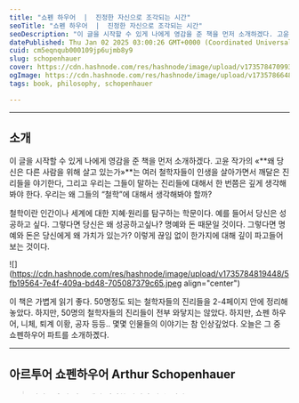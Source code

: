 ```yaml
---
title: "쇼펜 하우어  |  진정한 자신으로 조각되는 시간"
seoTitle: "쇼펜 하우어  |  진정한 자신으로 조각되는 시간"
seoDescription: "이 글을 시작할 수 있게 나에게 영감을 준 책을 먼저 소개하겠다. 고윤 작가의 «왜 당신은 다른 사람을 위해 살고 있는가»는 여러 철학자들이 인생을 살아가면서 깨달은 진리들을 야기한다, 그리고 우리는 그들이 말하는 진리들에 대해서 한 번쯤은 깊게 생각해봐야 한다. 우리는 왜 그들"
datePublished: Thu Jan 02 2025 03:00:26 GMT+0000 (Coordinated Universal Time)
cuid: cm5eqnqub000109jp6ujmb8y9
slug: schopenhauer
cover: https://cdn.hashnode.com/res/hashnode/image/upload/v1735784709933/b6c8b57b-97ea-4d80-9809-ae8bcf2475f1.jpeg
ogImage: https://cdn.hashnode.com/res/hashnode/image/upload/v1735786648556/85f1585e-9c2e-4668-9a27-0cc593b15766.jpeg
tags: book, philosophy, schopenhauer

---
```


---

## 소개

이 글을 시작할 수 있게 나에게 영감을 준 책을 먼저 소개하겠다. 고윤 작가의 «**왜 당신은 다른 사람을 위해 살고 있는가»**는 여러 철학자들이 인생을 살아가면서 깨달은 진리들을 야기한다, 그리고 우리는 그들이 말하는 진리들에 대해서 한 번쯤은 깊게 생각해봐야 한다. 우리는 왜 그들의 “철학”에 대해서 생각해봐야 할까?

철학이란 인간이나 세계에 대한 지혜·원리를 탐구하는 학문이다. 예를 들어서 당신은 성공하고 싶다. 그렇다면 당신은 왜 성공하고싶나? 명예와 돈 때문일 것이다. 그렇다면 명예와 돈은 당신에게 왜 가치가 있는가? 이렇게 끊임 없이 한가지에 대해 깊이 파고들어보는 것이다.

![](https://cdn.hashnode.com/res/hashnode/image/upload/v1735784819448/5fb19564-7e4f-409a-bd48-705087379c65.jpeg align="center")

이 책은 가볍게 읽기 좋다. 50명정도 되는 철학자들의 진리들을 2-4페이지 안에 정리해놓았다. 하지만, 50명의 철학자들의 진리들이 전부 와닿지는 않았다. 하지만, 쇼펜 하우어, 니체, 퇴계 이황, 공자 등등.. 몇몇 인물들의 이야기는 참 인상깊었다. 오늘은 그 중 쇼펜하우어 파트를 소개하곘다.

---

## 아르투어 쇼펜하우어 **Arthur** Schopenhauer

> 사람은 혼자 있을 때만 진정한 자신이 될 수 있다.

대한민국에서 MBTI는 이제 너무 당연한 것이 되었다. 알파벳들의 조합으로 사람을 딱 잘라 구분하거나 MBTI를 기반으로 하여 그 사람을 판단하는 사람이 너무 많아졌다. 가장 많이 얘기되는 것은 E vs I 그리고 F vs T이다. 과연 둘 다에 해당되는 사람은 아예 없는 것일까? 아니면 F와 T의 성향을 아예 내포하고 있지 않고 아예 다른 사고 방식으로 살아가는 이들은 어떠한가.

쇼펜하우어는 사람은 혼자 있을 때만 진정한 자신이 될 수 있다고 말했다. 잠깐 글을 멈추고 20초동안만 생각해보자. 쇼펜하우어는 우리에게 무엇을 말하고 싶은걸까? 그의 말에 따르면 I가 100% 성향인 매일을 혼자 있고 싶어 할테니 진정한 자신이 되는 것일까? 그렇다면 백수는 어떠한가. 백수도 진정한 자신이 되는걸까? 혼자 있어야 자신을 발견할 수 있으니 우리는 연애와 결혼을 하면 안되는 것일까? 친구도 사귀면 안되는 것인가? 당연히 아니다.

그가 말하고 싶은 것은 혼자만의 시간은 매우 중요하다는 것이다. 혼자 있는 시간은 E와 I를 떠나 자신을 깊이 이해하고, 새로운 생각을 발견하는 데 필수적인 단계다.

---

## 멈추고 쉬고 생각해라

애플워치에는 이상한 기능이 있다고 한다. 삼성도, 샤오미도 이 기능이 있다고 하는데 바로 1분 호흡 기능이다. 1분 동안 액정 안에 문양이 커지고 작아지며 잠시 1분동안 깊은숨을 쉴 수 있도록 독려한다. 이때 멈춤의 미학을 알 수 있다고 한다.

당신은 하루에 몇 번이나 멈춰 서고 있는가? 얕은 숨으로 24시간을 살아가며 깊은숨을 들이쉴 잠깐의 시간마저 허용하지 않는 것은 아닌지 묻고 싶다. 아니, 사실 현대인들 중에 그렇지 않은 사람이 있을까?

아침에 일어나서 폰에 온 인스타그램, 카톡 알람부터 보고, 폰을 보며 빈둥대다가 일어나서 씻고 밥먹고 나갈 준비를 한다. 씻고 밥먹고 나갈 때도 핸드폰을 보고, 길을 걸을 때에도, 지하철에서도 폰을 본다. 직장이나 학교에 도착해서는 사람들과 얘기하기 바쁘다. 집에 돌아와서는 옷 갈아 입고 씻고 남은 과업을 완료한 후에 잠에 청한다. 당신은 이런 삶이 살만하다고 생각하는가? 당신을 위한 삶에 당신을 위한 시간은 없다.

고작 몇 초에 불과하더라도, 잠시 멈춰 호흡하며 생각을 정리하는 시간은 작은 실수를 방지하고 보다 나답게 살아가게 하는 좋은 습관이다. 이런 작은 멈춤이 이토록 의미가 있다면 10분을 넘어서는 시간은 어떤 효과가 있을까? 긴 시간이 주어지면 우린 내면의 대화 속으로 입장할 수 있다고 한다. 잠시 멈추는 것이 길을 걷다가 하늘을 잠시 올려다보는 거라면 혼자 보내는 긴 시간은 아쿠아리움의 신기한 물고기를 하나씩 둘러보듯 당신의 마음을 면면히 살피는 일이다. 내면이 아쿠아리움이라면 대부분 사람은 여기에 아무런 문제가 없다고 생각한다. 외부의 부정적인 영향으로 어항이 하나씩 오염되고 물고기가 죽어가고 있음에도 들여다볼 생각조차 하지 않으니 결국 모든 물고기가 죽을 때 까지 아쿠아리움은 주인에게서 방치되는 것이다.

당장 당신의 내면의 아쿠아리움으로 달려가 구석구석 살피고 가꾸어주는 것은 어떨까? 각 어항에는 아직 당신이 발견하지 못한 깨달음이 조개 속 진주처럼 감추어져 있을 것이다.

---

## 글을 마치며

내면의 목소리를 듣고 그간 당신의 마음이 어떠했는지, 무엇이 필요한지 알게 된다면 완전히 다른 존재가 되어있을지도 모른다. 당신을 속이지 말고 마음을 가꾸고 정돈하며 하고싶은 것을 하면 좋겠다는 바람이다.
